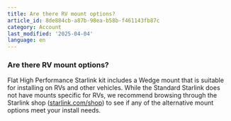 ```yaml
---
title: Are there RV mount options?
article_id: 8de884cb-a87b-98ea-b58b-f461143fb87c
category: Account
last_modified: '2025-04-04'
language: en
---
```


### Are there RV mount options?
Flat High Performance Starlink kit includes a Wedge mount that is suitable for installing on RVs and other vehicles. 
While the Standard Starlink does not have mounts specific for RVs, we recommend browsing through the Starlink shop ([starlink.com/shop](https://www.starlink.com/support/article/<https:/starlink.com/shop>)) to see if any of the alternative mount options meet your install needs.
